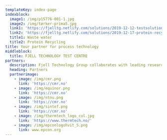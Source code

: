 ```yaml
---
templateKey: index-page
indexblock:
  image1: /img/p15776-001-1.jpg
  image2: /img/tørker-prima5.jpg
  link1: 'https://fjelltg.netlify.com/solutions/2019-12-12-testsolution/'
  link2: 'https://fjelltg.netlify.com/solutions/2019-12-17-protein-recycling/'
  title1: Waste water
  title2: Protein Recycling
title: Your partner for process technology
middleblock:
  title: FJELL TECHNOLOGY TEST CENTRE
partners:
  description: Fjell Technology Group collaborates with leading research environments
  heading: Partners
  partnerimage:
    - image: /img/cmr.png
      link: 'https://cmr.no'
    - image: /img/equinor.png
      link: 'https://cmr.no'
    - image: /img/ntnu.png
      link: 'https://cmr.no'
    - image: /img/sintef.png
      link: 'https://cmr.no'
    - image: /img/thermtech_logo_col.jpg
      link: 'https://www.thermtech.no/'
    - image: /img/epconlogohvit_5.png
      link: www.epcon.org
---
```


